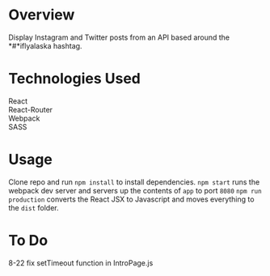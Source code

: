 # Overview

Display Instagram and Twitter posts from an API based around the *#*iflyalaska hashtag. 

# Technologies Used
React  
React-Router  
Webpack  
SASS

# Usage
Clone repo and run `npm install` to install dependencies. `npm start` runs the webpack dev server and servers up the contents of `app` to port `8080` `npm run production` converts the React JSX to Javascript and moves everything to the `dist` folder. 

# To Do
8-22 fix setTimeout function in IntroPage.js




